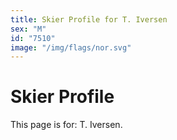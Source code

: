 ```yaml
---
title: Skier Profile for T. Iversen
sex: "M"
id: "7510"
image: "/img/flags/nor.svg" 
---
```


# Skier Profile

This page is for: T. Iversen.
    